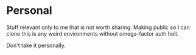 # Personal

Stuff relevant only to me that is not worth sharing. Making public so I can clone this is any weird environments without omega-factor auth hell.

Don't take it personally.

